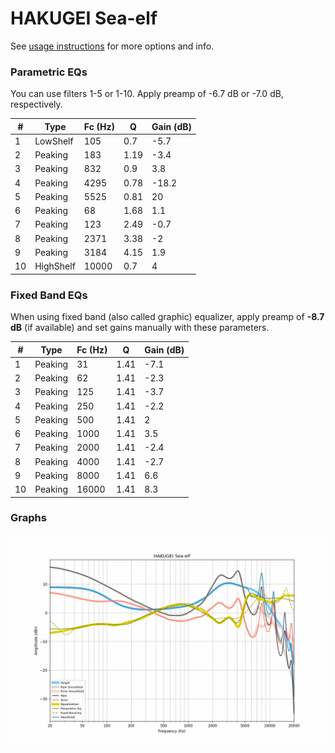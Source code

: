 # HAKUGEI Sea-elf
See [usage instructions](https://github.com/jaakkopasanen/AutoEq#usage) for more options and info.

### Parametric EQs
You can use filters 1-5 or 1-10. Apply preamp of -6.7 dB or -7.0 dB, respectively.

|   # | Type      |   Fc (Hz) |    Q |   Gain (dB) |
|-----|-----------|-----------|------|-------------|
|   1 | LowShelf  |       105 | 0.7  |        -5.7 |
|   2 | Peaking   |       183 | 1.19 |        -3.4 |
|   3 | Peaking   |       832 | 0.9  |         3.8 |
|   4 | Peaking   |      4295 | 0.78 |       -18.2 |
|   5 | Peaking   |      5525 | 0.81 |        20   |
|   6 | Peaking   |        68 | 1.68 |         1.1 |
|   7 | Peaking   |       123 | 2.49 |        -0.7 |
|   8 | Peaking   |      2371 | 3.38 |        -2   |
|   9 | Peaking   |      3184 | 4.15 |         1.9 |
|  10 | HighShelf |     10000 | 0.7  |         4   |

### Fixed Band EQs
When using fixed band (also called graphic) equalizer, apply preamp of **-8.7 dB** (if available) and set gains manually with these parameters.

|   # | Type    |   Fc (Hz) |    Q |   Gain (dB) |
|-----|---------|-----------|------|-------------|
|   1 | Peaking |        31 | 1.41 |        -7.1 |
|   2 | Peaking |        62 | 1.41 |        -2.3 |
|   3 | Peaking |       125 | 1.41 |        -3.7 |
|   4 | Peaking |       250 | 1.41 |        -2.2 |
|   5 | Peaking |       500 | 1.41 |         2   |
|   6 | Peaking |      1000 | 1.41 |         3.5 |
|   7 | Peaking |      2000 | 1.41 |        -2.4 |
|   8 | Peaking |      4000 | 1.41 |        -2.7 |
|   9 | Peaking |      8000 | 1.41 |         6.6 |
|  10 | Peaking |     16000 | 1.41 |         8.3 |

### Graphs
![](./HAKUGEI%20Sea-elf.png)
